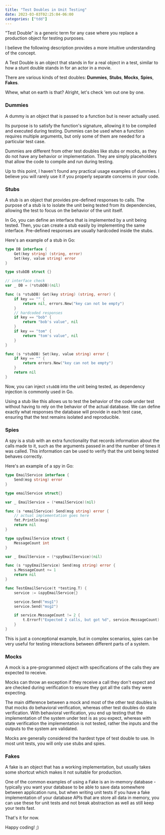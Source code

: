 ```yaml
---
title: "Test Doubles in Unit Testing"
date: 2023-03-03T02:25:04-06:00
categories: ["tdd"]
---
```


"Test Double" is a generic term for any case where you replace a production object for testing purposes.

I believe the following description provides a more intuitive understanding of the concept.

A Test Double is an object that stands in for a real object in a test, similar to how a stunt double stands in for an actor in a movie.

There are various kinds of test doubles:  **Dummies**, **Stubs**, **Mocks**, **Spies**, **Fakes**.

Whew, what on earth is that? Alright, let's check 'em out one by one.

### Dummies

A dummy is an object that is passed to a function but is never actually used.

Its purpose is to satisfy the function's signature, allowing it to be compiled and executed during testing. Dummies can be used when a function requires multiple arguments, but only some of them are needed for a particular test case.

Dummies are different from other test doubles like stubs or mocks, as they do not have any behavior or implementation. They are simply placeholders that allow the code to compile and run during testing.

Up to this point, I haven't found any practical usage examples of dummies. I believe you will rarely use it if you properly separate concerns in your code.

### Stubs

A stub is an object that provides pre-defined responses to calls. The purpose of a stub is to isolate the unit being tested from its dependencies, allowing the test to focus on the behavior of the unit itself.

In Go, you can define an interface that is implemented by a unit being tested. Then, you can create a stub easily by implementing the same interface. Pre-defined responses are usually hardcoded inside the stubs.

Here's an example of a stub in Go:

```go
type DB interface {
    Get(key string) (string, error)
    Set(key, value string) error
}

type stubDB struct {}

// interface check
var _ DB = (*stubDB)(nil)

func (s *stubDB) Get(key string) (string, error) {
    if key == "" {
        return nil, errors.New("key can not be empty")
    }
    // hardcoded responses
    if key == "bob" {
        return "bob's value", nil
    }
    if key == "tom" {
        return "tom's value", nil
    }
}

func (s *stubDB) Set(key, value string) error {
    if key == "" {
        return errors.New("key can not be empty")
    }
    return nil
}
```

Now, you can inject `stubDB` into the unit being tested, as dependency injection is commonly used in Go.

Using a stub like this allows us to test the behavior of the code under test without having to rely on the behavior of the actual database. We can define exactly what responses the database will provide in each test case, ensuring that the test remains isolated and reproducible.

### Spies

A spy is a stub with an extra functionality that records information about the calls made to it, such as the arguments passed in and the number of times it was called. This information can be used to verify that the unit being tested behaves correctly.

Here's an example of a spy in Go:

```go
type EmailService interface {
	Send(msg string) error
}
```

```go
type emailService struct{}

var _ EmailService = (*emailService)(nil)

func (s *emailService) Send(msg string) error {
	// actual implementation goes here
	fmt.Println(msg)
	return nil
}
```

```go
type spyEmailService struct {
	MessageCount int
}

var _ EmailService = (*spyEmailService)(nil)

func (s *spyEmailService) Send(msg string) error {
	s.MessageCount += 1
	return nil
}
```


```go
func TestEmailService(t *testing.T) {
	service := &spyEmailService{}

	service.Send("msg1")
	service.Send("msg2")

	if service.MessageCount != 2 {
		t.Errorf("Expected 2 calls, but got %d", service.MessageCount)
	}
}
```

This is just a conceptional example, but in complex scenarios, spies can be very useful for testing interactions between different parts of a system.

### Mocks

A mock is a pre-programmed object with specifications of the calls they are expected to receive.

Mocks can throw an exception if they receive a call they don't expect and are checked during verification to ensure they got all the calls they were expecting.

The main difference between a mock and most of the other test doubles is that mocks do behavioral verification, whereas other test doubles do state verification. With behavioral verification, you end up testing that the implementation of the system under test is as you expect, whereas with state verification the implementation is not tested, rather the inputs and the outputs to the system are validated.

Mocks are generally considered the hardest type of test double to use. In most unit tests, you will only use stubs and spies.

### Fakes

A fake is an object that has a working implementation, but usually takes some shortcut which makes it not suitable for production.

One of the common examples of using a Fake is an in-memory database - typically you want your database to be able to save data somewhere between application runs, but when writing unit tests if you have a fake implementation of your database APIs that are store all data in memory, you can use these for unit tests and not break abstraction as well as still keep your tests fast.

That's it for now.

Happy coding! ;)
